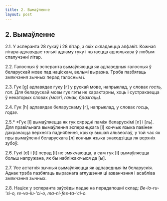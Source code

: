 ```yaml
---
title: 2. Вымаўленне
layout: post
---
```

## 2. Вымаўленне

2.1. У эсперанта 28 гукаў і 28 літар, з якіх складаецца алфавіт.
Кожная літара адпавядае толькі аднаму гуку і чытаецца аднолькава
ў любым спалучэнні літар.

2.2. Галосныя ў эсперанта вымаўляюцца як адпаведныя галосныя ў
беларускай мове пад націскам, вельмі выразна. Трэба пазбягаць
змякчэння зычных перад галосным *i.*

2.3. Гук [g] адпавядае гуку [г] у рускай мове, напрыклад, у словах
*гость, гол.* Для беларускай мовы гук гэты не характэрны, хоць і
сустракаецца ў некаторых словах *(мазгі, ганак, бразгаць).*

2.4. Гук [h] адпавядае беларускаму [г], напрыклад, у словах
*госць, годзе.*

2.5.* *Гук [l] вымаўляецца як гук сярэдні паміж беларускімі [л] і
[ль]. Для правільнага вымаўлення эсперанцкага [l] кончык языка
павінен дакранацца верхняга паднябення, крыху вышэй альвеолаў, у
той час як пры вымаўленні беларускага [л] кончык языка знаходзіцца
ля верхніх зубоў.

2.6. Гукі [d] і [t] перад [i] не змякчаюцца, а сам гук [i]
вымаўляецца больш напружана, як бы набліжаючыся да [ы].

2.7. Усе астатнія зычныя вымаўляюцца як адпаведныя ім беларускія.
Аднак трэба пазбягаць выразнага аглушэння ці азванчэння і
асабліва змякчэння зычных.

2.8. Націск у эсперанта заўсёды падае на перадапошні склад:
*Be-lo-ru-'si-o, re-vo-lu-'ci-o, ma-ni-fes-ta-'ci-o.*

